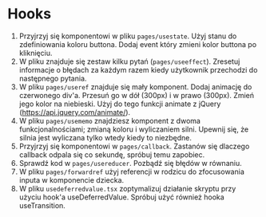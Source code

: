 # Hooks #

1. Przyjrzyj się komponentowi w pliku `pages/usestate`. Użyj stanu do zdefiniowania koloru buttona. Dodaj event który zmieni kolor buttona po kliknięciu.
2. W pliku znajduje się zestaw kilku pytań (`pages/useeffect`). Zresetuj informacje o błędach za każdym razem kiedy użytkownik przechodzi do następnego pytania.
3. W pliku `pages/useref` znajduje się mały komponent. Dodaj animację do czerwonego div'a. Przesuń go w dół (300px) i w prawo (300px). Zmień jego kolor na niebieski. Użyj do tego funkcji animate z jQuery (https://api.jquery.com/animate/).
4. W pliku `pages/usememo` znajdziesz komponent z dwoma funkcjonalnościami; zmianą koloru i wyliczaniem silni. Upewnij się, że silnia jest wyliczana tylko wtedy kiedy to niezbędne.
5. Przyjrzyj się komponentowi w `pages/callback`. Zastanów się dlaczego callback odpala się co sekundę, spróbuj temu zapobiec. 
6. Sprawdź kod w  `pages/usereducer`. Pozbądź się błędów w równaniu.
7. W pliku `pages/forwardref` użyj referencji w rodzicu do zfocusowania inputa w komponencie dziecka.
8. W pliku `usedeferredvalue.tsx` zoptymalizuj działanie skryptu przy użyciu hook'a useDeferredValue. Spróbuj użyć również hooka useTransition.

